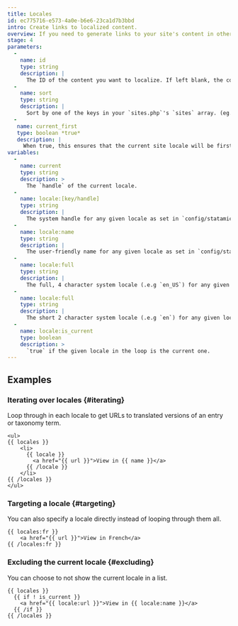 ```yaml
---
title: Locales
id: ec775716-e573-4a0e-b6e6-23ca1d7b3bbd
intro: Create links to localized content.
overview: If you need to generate links to your site's content in other languages (using [multi-site](/multi-site)), you've come to the right place.
stage: 4
parameters:
  -
    name: id
    type: string
    description: |
      The ID of the content you want to localize. If left blank, the content will be taken from the context.
  -
    name: sort
    type: string
    description: |
      Sort by one of the keys in your `sites.php`'s `sites` array. (eg. `name` or `full`). If left blank, the order in the file will be maintained. Only applicable in the tag pair.
  -
   name: current_first
   type: boolean *true*
   description: |
     When true, this ensures that the current site locale will be first in the list. Only applicable in the tag pair.
variables:
  -
    name: current
    type: string
    description: >
      The `handle` of the current locale.
  -
    name: locale:[key/handle]
    type: string
    description: |
      The system handle for any given locale as set in `config/statamic/sites.php`.
  -
    name: locale:name
    type: string
    description: |
      The user-friendly name for any given locale as set in `config/statamic/sites.php`.
  -
    name: locale:full
    type: string
    description: |
      The full, 4 character system locale (.e.g `en_US`) for any given locale as set in `config/statamic/sites.php`.
  -
    name: locale:full
    type: string
    description: |
      The short 2 character system locale (.e.g `en`) for any given locale as set in `config/statamic/sites.php`.
  -
    name: locale:is_current
    type: boolean
    description: >
      `true` if the given locale in the loop is the current one.
---
```

## Examples

### Iterating over locales {#iterating}

Loop through in each locale to get URLs to translated versions of an entry or taxonomy term.

```
<ul>
{{ locales }}
    <li>
      {{ locale }}
        <a href="{{ url }}">View in {{ name }}</a>
      {{ /locale }}
    </li>
{{ /locales }}
</ul>
```

### Targeting a locale {#targeting}

You can also specify a locale directly instead of looping through them all.

```
{{ locales:fr }}
    <a href="{{ url }}">View in French</a>
{{ /locales:fr }}
```
### Excluding the current locale {#excluding}

You can choose to not show the current locale in a list.

```
{{ locales }}
  {{ if ! is_current }}
    <a href="{{ locale:url }}">View in {{ locale:name }}</a>
  {{ /if }}
{{ /locales }}
```
